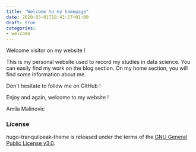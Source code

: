 ```yaml
---
title: "Welcome to my homepage"
date: 2020-03-01T18:43:57+01:00
draft: true
categories:
- welcome
---
```


Welcome visitor on my website !

This is my personal website used to record my studies in data science.
You can easily find my work on the blog section. On my home section, you will find some information about me.

Don't hesitate to follow me on GitHub !

Enjoy and again, welcome to my website !

Amila Malinovic

<!--more-->

### License

hugo-tranquilpeak-theme is released under the terms of the [GNU General Public License v3.0](https://github.com/kakawait/hugo-tranquilpeak-theme/blob/master/LICENSE).
